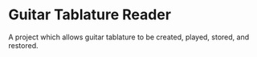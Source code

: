 # Guitar Tablature Reader
A project which allows guitar tablature to be created, played, stored, and restored.
